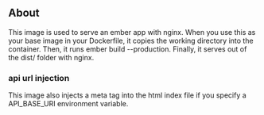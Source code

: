## About
This image is used to serve an ember app with nginx. When you use this
as your base image in your Dockerfile, it copies the working directory into
the container. Then, it runs ember build --production.  Finally, it serves out of the
dist/ folder with nginx.

### api url injection
This image also injects a meta tag into the html index file if you specify a
API_BASE_URI environment variable.

